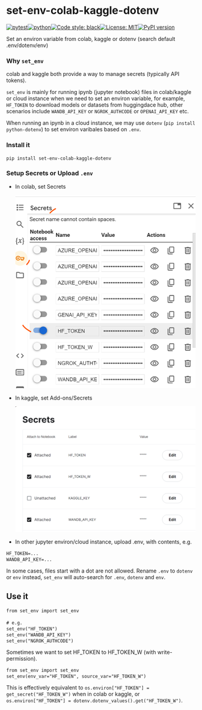 # set-env-colab-kaggle-dotenv
[![pytest](https://github.com/ffreemt/set-env/actions/workflows/routine-tests.yml/badge.svg)](https://github.com/ffreemt/set-env/actions)[![python](https://img.shields.io/static/v1?label=python+&message=3.8%2B&color=blue)](https://www.python.org/downloads/)[![Code style: black](https://img.shields.io/badge/code%20style-black-000000.svg)](https://github.com/psf/black)[![License: MIT](https://img.shields.io/badge/License-MIT-yellow.svg)](https://opensource.org/licenses/MIT)[![PyPI version](https://badge.fury.io/py/set-env-colab-kaggle-dotenv.svg)](https://badge.fury.io/py/set-env-colab-kaggle-dotenv)

Set an environ variable from colab, kaggle or dotenv (search default .env/dotenv/env)

### Why `set_env`

colab and kaggle both provide a way to manage secrets (typically API tokens).

`set_env` is mainly for running ipynb (jupyter notebook) files in colab/kaggle or cloud instance when we need to set an environ variable, for example, `HF_TOKEN` to download models or datasets from huggingdace hub, other scenarios include `WANDB_API_KEY` or `NGROK_AUTHCODE` or `OPENAI_API_KEY` etc.

When running an ipynb in a cloud instance, we may use `dotenv` (`pip install python-dotenv`) to set environ varibales based on `.env`.

### Install it
```
pip install set-env-colab-kaggle-dotenv
```

### Setup Secrets or Upload `.env`

* In colab, set Secrets

    ![](img/colab.png)

* In kaggle, set Add-ons/Secrets

    ![](img/kaggle.png)
* In other jupyter environ/cloud instance, upload .env, with contents, e.g.
```
HF_TOKEN=...
WANDB_API_KEY=...
```
In some cases, files start with a dot are not allowed. Rename `.env` to `dotenv` or `env` instead, `set_env` will auto-search for `.env`, `dotenv` and `env`.

## Use it
```
from set_env import set_env

# e.g.
set_env("HF_TOKEN")
set_env("WANDB_API_KEY")
set_env("NGROK_AUTHCODE")
```

Sometimes we want to set HF_TOKEN to HF_TOKEN_W (with write-permission).
```
from set_env import set_env
set_env(env_var="HF_TOKEN", source_var="HF_TOKEN_W")
```
This is effectively equivalent to `os.environ["HF_TOKEN"] = get_secret("HF_TOKEN_W")` when in colab or kaggle, or `os.environ["HF_TOKEN"] = dotenv.dotenv_values().get("HF_TOKEN_W")`.
